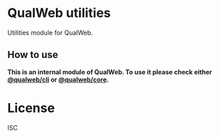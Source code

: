 # QualWeb utilities

Utilities module for QualWeb.

## How to use

**This is an internal module of QualWeb. To use it please check either [@qualweb/cli](https://github.com/qualweb/cli) or [@qualweb/core](https://github.com/qualweb/core).**

# License

ISC